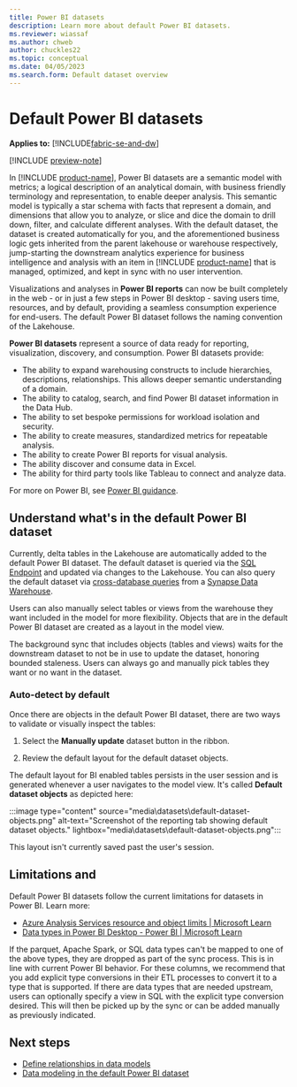 ```yaml
---
title: Power BI datasets
description: Learn more about default Power BI datasets.
ms.reviewer: wiassaf
ms.author: chweb
author: chuckles22
ms.topic: conceptual
ms.date: 04/05/2023
ms.search.form: Default dataset overview
---
```


# Default Power BI datasets

**Applies to:** [!INCLUDE[fabric-se-and-dw](includes/applies-to-version/fabric-se-and-dw.md)]

[!INCLUDE [preview-note](../includes/preview-note.md)]

In [!INCLUDE [product-name](../includes/product-name.md)], Power BI datasets are a semantic model with metrics; a logical description of an analytical domain, with business friendly terminology and representation, to enable deeper analysis. This semantic model is typically a star schema with facts that represent a domain, and dimensions that allow you to analyze, or slice and dice the domain to drill down, filter, and calculate different analyses. With the default dataset, the dataset is created automatically for you, and the aforementioned business logic gets inherited from the parent lakehouse or warehouse respectively, jump-starting the downstream analytics experience for business intelligence and analysis with an item in [!INCLUDE [product-name](../includes/product-name.md)] that is managed, optimized, and kept in sync with no user intervention. 

Visualizations and analyses in **Power BI reports** can now be built completely in the web - or in just a few steps in Power BI desktop - saving users time, resources, and by default, providing a seamless consumption experience for end-users. The default Power BI dataset follows the naming convention of the Lakehouse.

**Power BI datasets** represent a source of data ready for reporting, visualization, discovery, and consumption. Power BI datasets provide:

- The ability to expand warehousing constructs to include hierarchies, descriptions, relationships. This allows deeper semantic understanding of a domain.
- The ability to catalog, search, and find Power BI dataset information in the Data Hub.
- The ability to set bespoke permissions for workload isolation and security.
- The ability to create measures, standardized metrics for repeatable analysis.
- The ability to create Power BI reports for visual analysis.
- The ability discover and consume data in Excel.
- The ability for third party tools like Tableau to connect and analyze data.

For more on Power BI, see [Power BI guidance](/power-bi/guidance/).

## Understand what's in the default Power BI dataset

Currently, delta tables in the Lakehouse are automatically added to the default Power BI dataset. The default dataset is queried via the [SQL Endpoint](sql-endpoint.md) and updated via changes to the Lakehouse. You can also query the default dataset via [cross-database queries](query-warehouse.md#write-a-cross-database-sql-query) from a [Synapse Data Warehouse](warehouse.md).

Users can also manually select tables or views from the warehouse they want included in the model for more flexibility. Objects that are in the default Power BI dataset are created as a layout in the model view.

The background sync that includes objects (tables and views) waits for the downstream dataset to not be in use to update the dataset, honoring bounded staleness. Users can always go and manually pick tables they want or no want in the dataset.

### Auto-detect by default

Once there are objects in the default Power BI dataset, there are two ways to validate or visually inspect the tables:

1. Select the **Manually update** dataset button in the ribbon.

1. Review the default layout for the default dataset objects.

The default layout for BI enabled tables persists in the user session and is generated whenever a user navigates to the model view. It's called **Default dataset objects** as depicted here:

:::image type="content" source="media\datasets\default-dataset-objects.png" alt-text="Screenshot of the reporting tab showing default dataset objects." lightbox="media\datasets\default-dataset-objects.png":::

This layout isn't currently saved past the user's session.

## Limitations and 

Default Power BI datasets follow the current limitations for datasets in Power BI. Learn more:

- [Azure Analysis Services resource and object limits | Microsoft Learn](/azure/analysis-services/analysis-services-capacity-limits)
- [Data types in Power BI Desktop - Power BI | Microsoft Learn](/power-bi/connect-data/desktop-data-types)

If the parquet, Apache Spark, or SQL data types can't be mapped to one of the above types, they are dropped as part of the sync process. This is in line with current Power BI behavior. For these columns, we recommend that you add explicit type conversions in their ETL processes to convert it to a type that is supported. If there are data types that are needed upstream, users can optionally specify a view in SQL with the explicit type conversion desired. This will then be picked up by the sync or can be added manually as previously indicated.

## Next steps

- [Define relationships in data models](data-modeling-defining-relationships.md)
- [Data modeling in the default Power BI dataset](model-default-power-bi-dataset.md)
